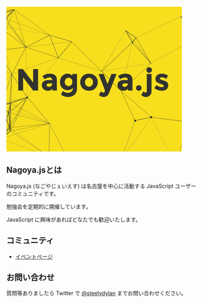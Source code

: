 <a href="https://nagoya-js.github.io"><img src="https://raw.githubusercontent.com/nagoya-js/nagoya-js.github.io/master/logo.png"></a>

## Nagoya.jsとは

Nagoya.js (なごやじぇいえす) は名古屋を中心に活動する JavaScript ユーザーのコミュニティです。

勉強会を定期的に開催しています。

JavaScript に興味があればどなたでも歓迎いたします。

## コミュニティ
- [イベントページ](https://nagoya-js.doorkeeper.jp/)

## お問い合わせ
質問等ありましたら Twitter で [@steelydylan](https://twitter.com/steelydylan) までお問い合わせください。
